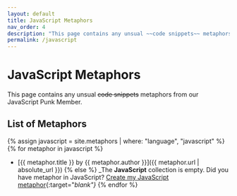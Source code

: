 ```yaml
---
layout: default
title: JavaScript Metaphors
nav_order: 4
description: "This page contains any unsual ~~code snippets~~ metaphors from our JavaScript Punk Member."
permalink: /javascript
---
```

# JavaScript Metaphors

This page contains any unsual ~~code snippets~~ metaphors from our JavaScript Punk Member.

## List of Metaphors
{% assign javascript = site.metaphors | where: "language", "javascript" %}
{% for metaphor in javascript %}
- [{{ metaphor.title }} by {{ metaphor.author }}]({{ metaphor.url | absolute_url }})
{% else %}
  _The **JavaScript** collection is empty. Did you have metaphor in JavaScript? [Create my JavaScript metaphor](https://github.com/StreetCommunityProgrammer/metaphore/issues/new?assignees=&labels=metaphore&template=metaphore_request.yml&title=Add+%5BMETAPHORE+NAME%5D){:target="_blank"}_
{% endfor %}